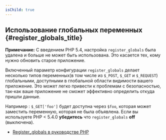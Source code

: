 ```yaml
---
isChild: true
---
```


## Использование глобальных переменных {#register_globals_title}

**Примечание:** С введением PHP 5.4, настройка `register_globals` была удалена и больше 
не может быть использована. Это касается тех, кому нужно обновить старое приложение.

Включенный параметр конфигурации `register_globals` делает несколько типов переменных(в том числе из `$_POST`, 
`$_GET` и `$_REQUEST`) глобальными, доступными в глобальной области видимости вашего приложение. Это может легко 
привести к проблемам с безопасностью, так-как ваше приложение не сможет эффективно определить откуда пришли данные.

Например : `$_GET['foo']` будет доступна через `$foo`, которая может заместить переменную, которая не была объявлена.
Если вы используете PHP < 5.4.0 __убедитесь__ что `register_globals` __off__ (выключена).

* [Register_globals в руководстве PHP](http://www.php.net/manual/ru/security.globals.php)